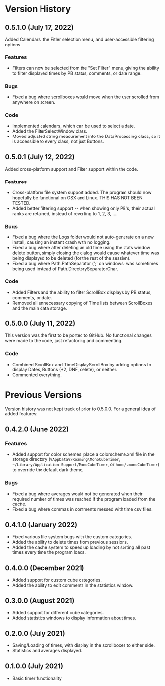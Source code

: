 # Version History

## 0.5.1.0 (July 17, 2022)

Added Calendars, the Fitler selection menu, and user-accessible filtering options.

### Features

* Filters can now be selected from the "Set Filter" menu, giving the ability to filter displayed times by PB status, comments, or date range.

### Bugs

* Fixed a bug where scrollboxes would move when the user scrolled from anywhere on screen.

### Code

* Implemented calendars, which can be used to select a date.
* Added the FilterSelectWindow class.
* Moved adjusted string measurement into the DataProcessing class, so it is accessible to every class, not just Buttons.


## 0.5.0.1 (July 12, 2022)

Added cross-platform support and Filter support within the code.

### Features

* Cross-platform file system support added.  The program should now hopefully be functional on OSX and Linux.  THIS HAS NOT BEEN TESTED.
* Added better filtering support -- when showing only PB's, their actual ranks are retained, instead of reverting to 1, 2, 3, ....

### Bugs

* Fixed a bug where the Logs folder would not auto-generate on a new install, causing an instant crash with no logging.
* Fixed a bug where after deleting an old time using the stats window delete button, simply closing the dialog would cause whatever time was being displayed to be deleted (for the rest of the session).
* Fixed a bug where Path.PathSeparator (';' on windows) was sometimes being used instead of Path.DirectorySeparatorChar.

### Code

* Added Filters and the ability to filter ScrollBox displays by PB status, comments, or date.
* Removed all unnecessary copying of Time lists between ScrollBoxes and the main data storage.

## 0.5.0.0 (July 11, 2022)

This version was the first to be ported to GitHub.  No functional changes were made to the code, just refactoring and commenting.

### Code

* Combined ScrollBox and TimeDisplayScrollBox by adding options to display Dates, Buttons (+2, DNF, delete), or neither.
* Commented everything.

# Previous Versions

Version history was not kept track of prior to 0.5.0.0.  For a general idea of added features:

## 0.4.2.0 (June 2022)

### Features

* Added support for color schemes: place a colorscheme.xml file in the storage directory (`%AppData%\Roaming\MonoCubeTimer`, `~/Library/Application Support/MonoCubeTimer`, or `home/.monoCubeTimer`) to override the default dark theme.

### Bugs

* Fixed a bug where averages would not be generated when their required number of times was reached if the program loaded from the cache.
* Fixed a bug where commas in comments messed with time csv files.

## 0.4.1.0 (January 2022)

* Fixed various file system bugs with the custom categories.
* Added the ability to delete times from previous sessions.
* Added the cache system to speed up loading by not sorting all past times every time the program loads.

## 0.4.0.0 (December 2021)

* Added support for custom cube categories.
* Added the ability to edit comments in the statistics window.

## 0.3.0.0 (August 2021)

* Added support for different cube categories.
* Added statistics windows to display information about times.

## 0.2.0.0 (July 2021)

* Saving/Loading of times, with display in the scrollboxes to either side.
* Statistics and averages displayed.

## 0.1.0.0 (July 2021)

* Basic timer functionality
